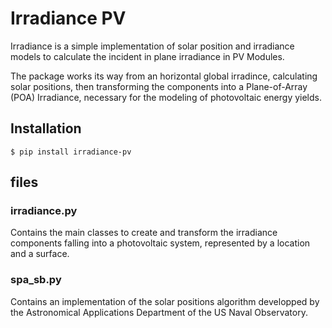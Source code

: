 # Irradiance PV

Irradiance is a simple implementation of solar position and irradiance models to calculate the incident in plane irradiance in PV Modules.

The package works its way from an horizontal global irradince, calculating solar positions, then transforming the components into a 
Plane-of-Array (POA) Irradiance, necessary for the modeling of photovoltaic energy yields.


## Installation


```console
$ pip install irradiance-pv
```

## files

### irradiance.py

Contains the main classes to create and transform the irradiance components falling into a photovoltaic system, represented by a location and a surface.

### spa_sb.py

Contains an implementation of the solar positions algorithm developped by the Astronomical Applications Department of the US Naval Observatory.
